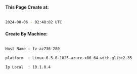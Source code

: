 
   
#### This Page Create at:

```bash

2024-08-06 - 02:48:02 UTC

```

#### Create By Machine:

```bash

Host Name : fv-az736-280

platform  : Linux-6.5.0-1025-azure-x86_64-with-glibc2.35

Ip Local  : 10.1.0.4

```

